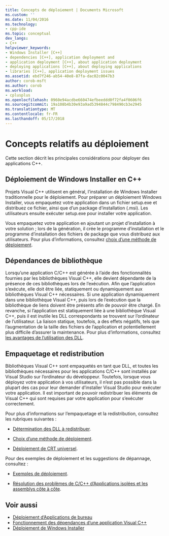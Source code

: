 ```yaml
---
title: Concepts de déploiement | Documents Microsoft
ms.custom: ''
ms.date: 11/04/2016
ms.technology:
- cpp-ide
ms.topic: conceptual
dev_langs:
- C++
helpviewer_keywords:
- Windows Installer [C++]
- dependencies [C++], application deployment and
- application deployment [C++], about application deployment
- deploying applications [C++], about deploying applications
- libraries [C++], application deployment issues
ms.assetid: ebd7f246-ab54-40e8-87fa-dac02c0047b3
author: corob-msft
ms.author: corob
ms.workload:
- cplusplus
ms.openlocfilehash: 0960e94acdbe660474efbeeddd0f72fa4f0606f6
ms.sourcegitcommit: 19a108b4b30e93a9ad5394844c798490cb3e2945
ms.translationtype: MT
ms.contentlocale: fr-FR
ms.lasthandoff: 05/17/2018
---
```

# <a name="deployment-concepts"></a>Concepts relatifs au déploiement

Cette section décrit les principales considérations pour déployer des applications C++.

## <a name="windows-installer-deployment-in-c"></a>Déploiement de Windows Installer en C++

Projets Visual C++ utilisent en général, l’installation de Windows Installer traditionnelle pour le déploiement. Pour préparer un déploiement Windows Installer, vous empaquetez votre application dans un fichier setup.exe et distribuez ce fichier, ainsi que d’un package d’installation (.msi). Les utilisateurs ensuite exécuter setup.exe pour installer votre application.

Vous empaquetez votre application en ajoutant un projet d’installation à votre solution ; lors de la génération, il crée le programme d’installation et le programme d’installation des fichiers de package que vous distribuez aux utilisateurs. Pour plus d’informations, consultez [choix d’une méthode de déploiement](../ide/choosing-a-deployment-method.md).

## <a name="library-dependencies"></a>Dépendances de bibliothèque

Lorsqu’une application C/C++ est générée à l’aide des fonctionnalités fournies par les bibliothèques Visual C++, elle devient dépendante de la présence de ces bibliothèques lors de l’exécution. Afin que l’application s’exécute, elle doit être liée, statiquement ou dynamiquement aux bibliothèques Visual C++ nécessaires. Si une application dynamiquement dans une bibliothèque Visual C++, puis lors de l’exécution que la bibliothèque de liens doivent être présents afin de pouvoir être chargé. En revanche, si l’application est statiquement liée à une bibliothèque Visual C++, puis il est inutile les DLL correspondants se trouvent sur l’ordinateur de l’utilisateur. La liaison statique, toutefois, a des effets négatifs, tels que l’augmentation de la taille des fichiers de l’application et potentiellement plus difficile d’assurer la maintenance. Pour plus d’informations, consultez [les avantages de l’utilisation des DLL](../build/dlls-in-visual-cpp.md#advantages-of-using-dlls).

## <a name="packaging-and-redistributing"></a>Empaquetage et redistribution

Bibliothèques Visual C++ sont empaquetés en tant que DLL, et toutes les bibliothèques nécessaires pour les applications C/C++ sont installés par Visual Studio sur l’ordinateur du développeur. Toutefois, lorsque vous déployez votre application à vos utilisateurs, il n’est pas possible dans la plupart des cas pour leur demander d’installer Visual Studio pour exécuter votre application. Il est important de pouvoir redistribuer les éléments de Visual C++ qui sont requises par votre application pour s’exécuter correctement.

Pour plus d’informations sur l’empaquetage et la redistribution, consultez les rubriques suivantes :

- [Détermination des DLL à redistribuer](../ide/determining-which-dlls-to-redistribute.md).

- [Choix d’une méthode de déploiement](../ide/choosing-a-deployment-method.md).

- [Déploiement de CRT universel](universal-crt-deployment.md).

Pour des exemples de déploiement et les suggestions de dépannage, consultez :

- [Exemples de déploiement](../ide/deployment-examples.md).

- [Résolution des problèmes de C/C++ d’Applications isolées et les assemblys côte à côte](../build/troubleshooting-c-cpp-isolated-applications-and-side-by-side-assemblies.md).

## <a name="see-also"></a>Voir aussi

- [Déploiement d’Applications de bureau](../ide/deploying-native-desktop-applications-visual-cpp.md)
- [Fonctionnement des dépendances d’une application Visual C++](../ide/understanding-the-dependencies-of-a-visual-cpp-application.md)
- [Déploiement de Windows Installer](http://msdn.microsoft.com/en-us/121be21b-b916-43e2-8f10-8b080516d2a0)
